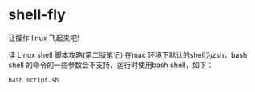 # shell-fly

让操作 linux 飞起来吧!

读 Linux shell 脚本攻略(第二版笔记)
在mac 环境下默认的shell为zsh，bash shell 的命令的一些参数会不支持，运行时使用bash shell，如下：

```shell
bash script.sh
```


